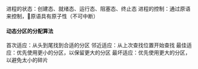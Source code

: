 进程的状态：创建态、就绪态、运行态、阻塞态、终止态
进程的控制：通过原语来控制，原语具有原子性（不可中断）

#### 动态分区的分配算法
首次适应：从头到尾找到合适的分区
邻近适应：从上次查找位置开始查找
最佳适应：优先使用更小的分区，以保留更大的分区
最坏适应：优先使用更大的分区，以避免太小的碎片